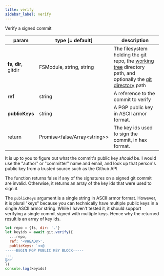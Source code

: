 ```yaml
---
title: verify
sidebar_label: verify
---
```


Verify a signed commit

| param                   | type [= default]                 | description                                                                                                                                         |
| ----------------------- | -------------------------------- | --------------------------------------------------------------------------------------------------------------------------------------------------- |
| **fs**, **dir**, gitdir | FSModule, string, string         | The filesystem holding the git repo, the [working tree](dir-vs-gitdir.md) directory path, and optionally the [git directory](dir-vs-gitdir.md) path |
| **ref**                 | string                           | A reference to the commit to verify                                                                                                                 |
| **publicKeys**          | string                           | A PGP public key in ASCII armor format.                                                                                                             |
| return                  | Promise\<false/Array\<string\>\> | The key ids used to sign the commit, in hex format.                                                                                                 |

It is up to you to figure out what the commit's public key *should* be.
I would use the "author" or "committer" name and email, and look up
that person's public key from a trusted source such as the Github API.

The function returns false if any of the signatures on a signed git commit are invalid.
Otherwise, it returns an array of the key ids that were used to sign it.

The `publicKeys` argument is a single string in ASCII armor format. However, it is plural "keys" because
you can technically have multiple public keys in a single ASCII armor string. While I haven't tested it, it
should support verifying a single commit signed with multiple keys. Hence why the returned result is an array of key ids.

```js
let repo = {fs, dir: '.'}
let keyids = await git.verify({
  ...repo,
  ref: '<@HEAD@>',
  publicKeys: `<<@
-----BEGIN PGP PUBLIC KEY BLOCK-----
...
@>>`
})
console.log(keyids)
```